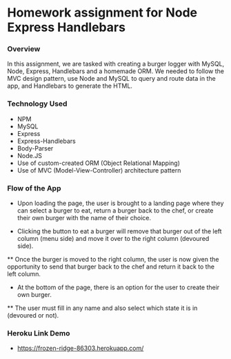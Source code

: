# Homework assignment for Node Express Handlebars

### Overview

In this assignment, we are tasked with creating a burger logger with MySQL, Node, Express, Handlebars and a homemade ORM. We needed to follow the MVC design pattern, use Node and MySQL to query and route data in the app, and Handlebars to generate the  HTML.

### Technology Used

* NPM
* MySQL
* Express
* Express-Handlebars
* Body-Parser
* Node.JS
* Use of custom-created ORM (Object Relational Mapping)
* Use of MVC (Model-View-Controller) architecture pattern

### Flow of the App

* Upon loading the page, the user is brought to a landing page where they can select a burger to eat, return a burger back to the chef, or create their own burger with the name of their choice.

* Clicking the button to eat a burger will remove that burger out of the left column (menu side) and move it over to the right column (devoured side).

** Once the burger is moved to the right column, the user is now given the opportunity to send that burger back to the chef and return it back to the left column.

* At the bottom of the page, there is an option for the user to create their own burger.

** The user must fill in any name and also select which state it is in (devoured or not).



### Heroku Link Demo
* https://frozen-ridge-86303.herokuapp.com/